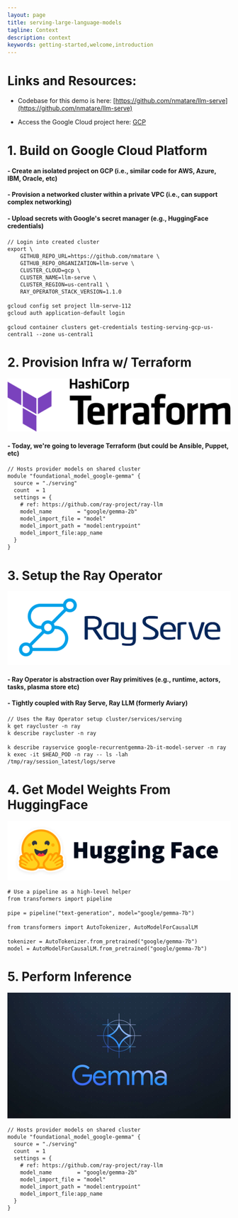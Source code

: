 ```yaml
---
layout: page
title: serving-large-language-models
tagline: Context
description: context
keywords: getting-started,welcome,introduction
---
```


# __Links and Resources__:

- Codebase for this demo is here: [https://github.com/nmatare/llm-serve](https://github.com/nmatare/llm-serve)

- Access the Google Cloud project here: [GCP](https://console.cloud.google.com/home/dashboard?folder=&organizationId=&project=llm-serve-423918)

# 1. __Build on Google Cloud Platform__

#### - Create an isolated project on GCP (i.e., similar code for AWS, Azure, IBM, Oracle, etc)

#### - Provision a networked cluster within a private VPC (i.e., can support complex networking)

#### - Upload secrets with Google's secret manager (e.g., HuggingFace credentials)

<pre><code class="bash">// Login into created cluster
export \
	GITHUB_REPO_URL=https://github.com/nmatare \
	GITHUB_REPO_ORGANIZATION=llm-serve \
	CLUSTER_CLOUD=gcp \
	CLUSTER_NAME=llm-serve \
	CLUSTER_REGION=us-central1 \
	RAY_OPERATOR_STACK_VERSION=1.1.0

gcloud config set project llm-serve-112
gcloud auth application-default login

gcloud container clusters get-credentials testing-serving-gcp-us-central1 --zone us-central1
</code></pre>

# 2. __Provision Infra w/ Terraform__

![Terraform](assets/terraform.webp)

#### - Today, we're going to leverage Terraform (but could be Ansible, Puppet, etc)

<pre><code class="language-go">// Hosts provider models on shared cluster
module "foundational_model_google-gemma" {
  source = "./serving"
  count  = 1
  settings = {
    # ref: https://github.com/ray-project/ray-llm
    model_name        = "google/gemma-2b"
    model_import_file = "model"
    model_import_path = "model:entrypoint"
    model_import_file:app_name
  }
}
</code></pre>

# 3. __Setup the Ray Operator__
![Ray Operator](assets/ray_serve.svg)

#### - Ray Operator is abstraction over Ray primitives (e.g., runtime, actors, tasks, plasma store etc)

#### - Tightly coupled with Ray Serve, Ray LLM (formerly Aviary)

<pre><code class="bash">// Uses the Ray Operator setup cluster/services/serving
k get raycluster -n ray
k describe raycluster -n ray

k describe rayservice google-recurrentgemma-2b-it-model-server -n ray
k exec -it $HEAD_POD -n ray -- ls -lah /tmp/ray/session_latest/logs/serve
</code></pre>

# 4. __Get Model Weights From HuggingFace__

![HuggingFace](assets/huggingface.png)

<pre><code class="python"># Use a pipeline as a high-level helper
from transformers import pipeline

pipe = pipeline("text-generation", model="google/gemma-7b")

from transformers import AutoTokenizer, AutoModelForCausalLM

tokenizer = AutoTokenizer.from_pretrained("google/gemma-7b")
model = AutoModelForCausalLM.from_pretrained("google/gemma-7b")
</code></pre>

# 5. __Perform Inference__
![Gemma Class](assets/gemma.png)

<pre><code class="language-go">// Hosts provider models on shared cluster
module "foundational_model_google-gemma" {
  source = "./serving"
  count  = 1
  settings = {
    # ref: https://github.com/ray-project/ray-llm
    model_name        = "google/gemma-2b"
    model_import_file = "model"
    model_import_path = "model:entrypoint"
    model_import_file:app_name
  }
}
</code></pre>

